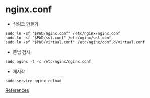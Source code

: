 nginx.conf
========
* 심링크 만들기
```
sudo ln -sf "$PWD/nginx.conf" /etc/nginx/nginx.conf
sudo ln -sf "$PWD/ssl.conf" /etc/nginx/ssl.conf
sudo ln -sf "$PWD/virtual.conf" /etc/nginx/conf.d/virtual.conf
```

* 문법 검사
```
sudo nginx -t -c /etc/nginx/nginx.conf
```

* 재시작
```
sudo service nginx reload
```

[References](http://nginx.org/en/docs/)
